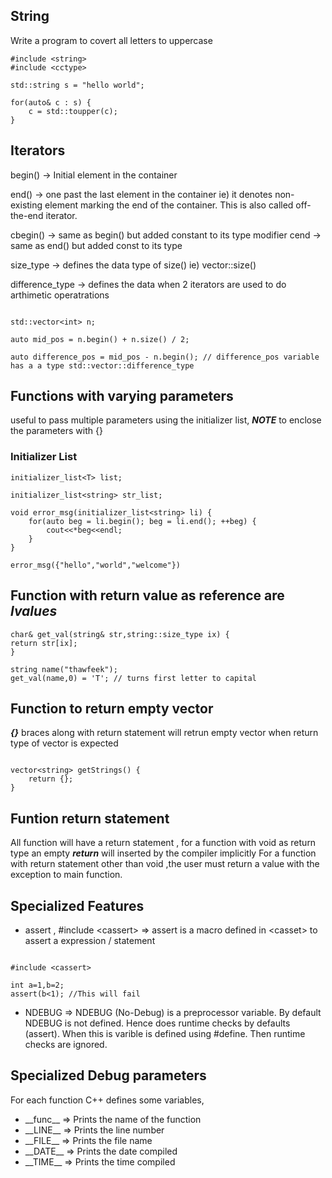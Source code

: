 ## String

Write a program to covert all letters to uppercase

```
#include <string>
#include <cctype>

std::string s = "hello world";

for(auto& c : s) {
	c = std::toupper(c);
}

```

## Iterators

begin() -> Initial element in the container

end() -> one past the last element in the container ie) it denotes non-existing element marking the end of the container. This is also called off-the-end iterator.

cbegin() -> same as begin() but added  constant to its type modifier
cend -> same as end() but added const to its type

size_type -> defines the data type of size() ie) vector::size() 

difference_type -> defines the data when 2 iterators are used to do arthimetic operatrations

```

std::vector<int> n;

auto mid_pos = n.begin() + n.size() / 2;

auto difference_pos = mid_pos - n.begin(); // difference_pos variable has a a type std::vector::difference_type

```

## Functions with varying parameters

useful to pass multiple parameters using the initializer list, ***NOTE*** to enclose the parameters with {}

### Initializer List

```
initializer_list<T> list;

initializer_list<string> str_list;

void error_msg(initializer_list<string> li) {
	for(auto beg = li.begin(); beg = li.end(); ++beg) {
		cout<<*beg<<endl;
	}
}

error_msg({"hello","world","welcome"})

```

## Function with return value as reference are ___lvalues___

```
char& get_val(string& str,string::size_type ix) {
return str[ix];
}

string name("thawfeek");
get_val(name,0) = 'T'; // turns first letter to capital

```


## Function to return empty vector

___{}___ braces along with return statement will retrun empty vector when return type of vector is expected

```

vector<string> getStrings() {
	return {};
}

```

## Funtion return statement

All function will have a return statement , for a function with void as return type an empty ***return*** will inserted by the compiler implicitly
For a function with return statement other than void ,the user must return a value with the exception to main function.


## Specialized Features

* assert , #include \<cassert\> => assert is a macro defined in \<casset\>  to assert a expression /  statement

```

#include <cassert>

int a=1,b=2;
assert(b<1); //This will fail

```

 * NDEBUG => NDEBUG (No-Debug) is a preprocessor variable. By default NDEBUG is not defined. Hence does runtime checks by defaults (assert). When this is varible is defined using #define. Then runtime checks are ignored.


## Specialized Debug parameters

For each function C++ defines some variables,

* \_\_func\_\_ => Prints the name of the function
* \_\_LINE\_\_ => Prints the line number
* \_\_FILE\_\_ => Prints the file name
* \_\_DATE\_\_ => Prints the date compiled
* \_\_TIME\_\_ => Prints the time compiled
